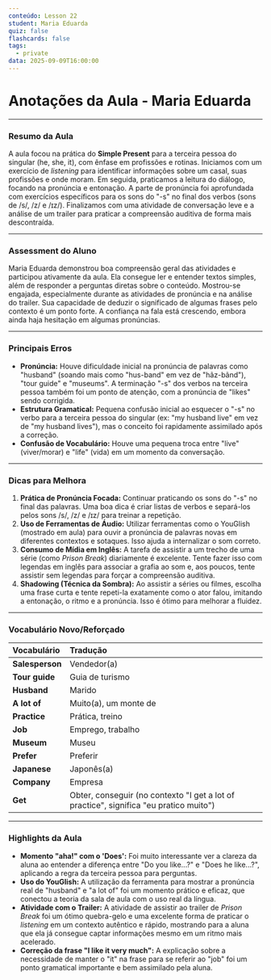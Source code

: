 ```yaml
---
conteúdo: Lesson 22
student: Maria Eduarda
quiz: false
flashcards: false
tags:
  - private
data: 2025-09-09T16:00:00
---
```

# Anotações da Aula - Maria Eduarda
---

### **Resumo da Aula**

A aula focou na prática do **Simple Present** para a terceira pessoa do singular (he, she, it), com ênfase em profissões e rotinas. Iniciamos com um exercício de *listening* para identificar informações sobre um casal, suas profissões e onde moram. Em seguida, praticamos a leitura do diálogo, focando na pronúncia e entonação. A parte de pronúncia foi aprofundada com exercícios específicos para os sons do "-s" no final dos verbos (sons de /s/, /z/ e /ɪz/). Finalizamos com uma atividade de conversação leve e a análise de um trailer para praticar a compreensão auditiva de forma mais descontraída.

---

### **Assessment do Aluno**

Maria Eduarda demonstrou boa compreensão geral das atividades e participou ativamente da aula. Ela consegue ler e entender textos simples, além de responder a perguntas diretas sobre o conteúdo. Mostrou-se engajada, especialmente durante as atividades de pronúncia e na análise do trailer. Sua capacidade de deduzir o significado de algumas frases pelo contexto é um ponto forte. A confiança na fala está crescendo, embora ainda haja hesitação em algumas pronúncias.

---

### **Principais Erros**

- **Pronúncia:** Houve dificuldade inicial na pronúncia de palavras como "husband" (soando mais como "hus-band" em vez de "hãz-bãnd"), "tour guide" e "museums". A terminação "-s" dos verbos na terceira pessoa também foi um ponto de atenção, com a pronúncia de "likes" sendo corrigida.
- **Estrutura Gramatical:** Pequena confusão inicial ao esquecer o "-s" no verbo para a terceira pessoa do singular (ex: "my husband live" em vez de "my husband lives"), mas o conceito foi rapidamente assimilado após a correção.
- **Confusão de Vocabulário:** Houve uma pequena troca entre "live" (viver/morar) e "life" (vida) em um momento da conversação.

---

### **Dicas para Melhora**

1.  **Prática de Pronúncia Focada:** Continuar praticando os sons do "-s" no final das palavras. Uma boa dica é criar listas de verbos e separá-los pelos sons /s/, /z/ e /ɪz/ para treinar a repetição.
2.  **Uso de Ferramentas de Áudio:** Utilizar ferramentas como o YouGlish (mostrado em aula) para ouvir a pronúncia de palavras novas em diferentes contextos e sotaques. Isso ajuda a internalizar o som correto.
3.  **Consumo de Mídia em Inglês:** A tarefa de assistir a um trecho de uma série (como *Prison Break*) diariamente é excelente. Tente fazer isso com legendas em inglês para associar a grafia ao som e, aos poucos, tente assistir sem legendas para forçar a compreensão auditiva.
4.  **Shadowing (Técnica da Sombra):** Ao assistir a séries ou filmes, escolha uma frase curta e tente repeti-la exatamente como o ator falou, imitando a entonação, o ritmo e a pronúncia. Isso é ótimo para melhorar a fluidez.

---

### **Vocabulário Novo/Reforçado**

| Vocabulário | Tradução |
| :--- | :--- |
| **Salesperson** | Vendedor(a) |
| **Tour guide** | Guia de turismo |
| **Husband** | Marido |
| **A lot of** | Muito(a), um monte de |
| **Practice** | Prática, treino |
| **Job** | Emprego, trabalho |
| **Museum** | Museu |
| **Prefer** | Preferir |
| **Japanese** | Japonês(a) |
| **Company** | Empresa |
| **Get** | Obter, conseguir (no contexto "I get a lot of practice", significa "eu pratico muito") |

---

### **Highlights da Aula**

- **Momento "aha!" com o 'Does':** Foi muito interessante ver a clareza da aluna ao entender a diferença entre "Do you like...?" e "Does he like...?", aplicando a regra da terceira pessoa para perguntas.
- **Uso do YouGlish:** A utilização da ferramenta para mostrar a pronúncia real de "husband" e "a lot of" foi um momento prático e eficaz, que conectou a teoria da sala de aula com o uso real da língua.
- **Atividade com o Trailer:** A atividade de assistir ao trailer de *Prison Break* foi um ótimo quebra-gelo e uma excelente forma de praticar o *listening* em um contexto autêntico e rápido, mostrando para a aluna que ela já consegue captar informações mesmo em um ritmo mais acelerado.
- **Correção da frase "I like it very much":** A explicação sobre a necessidade de manter o "it" na frase para se referir ao "job" foi um ponto gramatical importante e bem assimilado pela aluna.